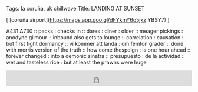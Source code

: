Tags: la coruña, uk chillwave
Title: LANDING AT SUNSET
  
[ [coruña airport](https://maps.app.goo.gl/dFYkmY6o5jkz YBSY7) ]

∆431 ∆730 :: packs : checks in :: dares : diner : older :: meager pickings : anodyne gilmour :: inbound also gets to lounge :: correlation : causation : but first fight dormancy :: vi kommer att landa : om femton grader :: done with morris version of the truth :: how come thespeign : is one hour ahead :: forever changed : into a demonic sinatra :: presupuesto : de la actividad :: wet and tasteless rice : but at least the prawns were huge  
<iframe style="border: 0; width: 100%; height: 42px;" src="https://bandcamp.com/EmbeddedPlayer/album=1594417268/size=small/bgcol=ffffff/linkcol=0687f5/transparent=true/" seamless><a href="https://stumbleine.bandcamp.com/album/waterlogged-master-tapes">Waterlogged Master Tapes by Stumbleine</a></iframe>  
